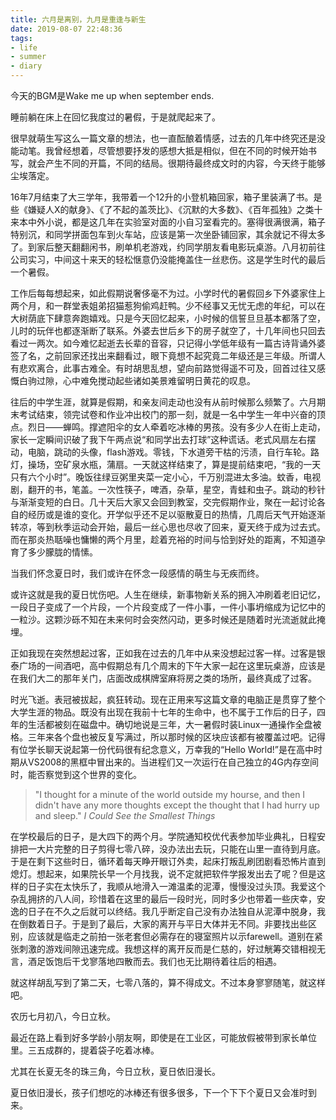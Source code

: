 ```yaml
---
title: 六月是离别，九月是重逢与新生
date: 2019-08-07 22:48:36
tags:
- life
- summer
- diary
---
```


今天的BGM是Wake me up when september ends.

<!-- more -->

睡前躺在床上在回忆我度过的暑假，于是就爬起来了。

很早就萌生写这么一篇文章的想法，也一直酝酿着情感，过去的几年中终究还是没能动笔。我曾经想着，尽管想要抒发的感想大抵是相似，但在不同的时候开始书写，就会产生不同的开篇，不同的结局。很期待最终成文时的内容，今天终于能够尘埃落定。

16年7月结束了大三学年，我带着一个12升的小登机箱回家，箱子里装满了书。是些《嫌疑人X的献身》、《了不起的盖茨比》、《沉默的大多数》、《百年孤独》之类十来本中外小说，都是这几年在实验室对面的小自习室看完的。塞得很满很满，箱子特别沉，和同学拼面包车到火车站，应该是第一次坐卧铺回家，其余就记不得太多了。到家后整天翻翻闲书，刷单机老游戏，约同学朋友看电影玩桌游。八月初前往公司实习，中间这十来天的轻松惬意仍没能掩盖住一丝悲伤。这是学生时代的最后一个暑假。

工作后每每想起来，如此假期说奢侈毫不为过。小学时代的暑假回乡下外婆家住上两个月，和一群堂表姐弟招猫惹狗偷鸡赶鸭。少不经事又无忧无虑的年纪，可以在大树荫底下肆意奔跑嬉戏。只是今天回忆起来，小时候的信誓旦旦基本都落了空，儿时的玩伴也都逐渐断了联系。外婆去世后乡下的房子就空了，十几年间也只回去看过一两次。如今难忆起逝去长辈的音容，只记得小学低年级有一篇古诗背诵外婆签了名，之前回家还找出来翻看过，眼下竟想不起究竟二年级还是三年级。所谓人有悲欢离合，此事古难全。有时胡思乱想，望向前路觉得遥不可及，回首过往又感慨白驹过隙，心中难免搅动起些诸如美景难留明日黄花的叹息。

往后的中学生涯，就算是假期，和亲友间走动也没有从前时候那么频繁了。六月期末考试结束，领完试卷和作业冲出校门的那一刻，就是一名中学生一年中兴奋的顶点。烈日——蝉鸣。撑遮阳伞的女人牵着吃冰棒的男孩。没有多少人在街上走动，家长一定瞬间识破了我下午两点说“和同学出去打球”这种谎话。老式风扇左右摆动，电脑，跳动的头像，flash游戏。零钱，下水道旁干枯的污渍，自行车轮。路灯，操场，空矿泉水瓶，蒲扇。一天就这样结束了，算是提前结束吧，“我的一天只有六个小时”。晚饭往绿豆粥里夹菜一定小心，千万别混进太多油。蚊香，电视剧，翻开的书，笔盖。一次性筷子，啤酒，杂草，星空，青蛙和虫子。跳动的秒针与渐渐变短的白日。几十天后大家又会回到教室，交完假期作业，聚在一起讨论各自的经历或是谁的变化。开学似乎还不足以驱散夏日的热情，几周后天气开始逐渐转凉，等到秋季运动会开始，最后一丝心思也尽收了回来，夏天终于成为过去式。而在那炎热聒噪也慵懒的两个月里，趁着充裕的时间与恰到好处的距离，不知道孕育了多少朦胧的情愫。

当我们怀念夏日时，我们或许在怀念一段感情的萌生与无疾而终。

或许这就是我的夏日忧伤吧。人生在继续，新事物新关系的拥入冲刷着老旧记忆，一段日子变成了一个片段，一个片段变成了一件小事，一件小事坍缩成为记忆中的一粒沙。这颗沙砾不知在未来何时会突然闪动，更多时候还是随着时光流逝就此掩埋。

正如我现在突然想起过客，正如我在过去的几年中从来没想起过客一样。过客是银泰广场的一间酒吧，高中假期总有几个周末的下午大家一起在这里玩桌游，应该是在我们大二的那年关门，店面改成棋牌室麻将房之类的场所，最终真成了过客。

时光飞逝。表冠被拔起，疯狂转动。现在正用来写这篇文章的电脑正是贯穿了整个大学生涯的物品。既没有出现在我前十七年的生命中，也不属于工作后的日子，四年的生活都被刻在磁盘中。确切地说是三年，大一暑假时装Linux一通操作全盘被格。三年来各个盘也被反复写满过，所以那时候的区块应该都有被覆盖过吧。记得有位学长聊天说起第一份代码很有纪念意义，万幸我的“Hello World!”是在高中时期从VS2008的黑框中冒出来的。当进程们又一次运行在自己独立的4G内存空间时，能否察觉到这个世界的变化。


> "I thought for a minute of the world outside my hourse, and then I didn't have any more thoughts except the thought that I had hurry up and sleep." *I Could See the Smallest Things*

在学校最后的日子，是大四下的两个月。学院通知校优代表参加毕业典礼，日程安排把一大片完整的日子剪得七零八碎，没办法出去玩，只能在山里一直待到月底。于是在剩下这些时日，循环着每天睁开眼订外卖，起床打叛乱刷团剧看恐怖片直到熄灯。想起来，如果院长早一个月找我，说不定就把软件学报发出去了呢？但是这样的日子实在太快乐了，我顺从地滑入一滩温柔的泥潭，慢慢没过头顶。我爱这个杂乱拥挤的八人间，珍惜着在这里的最后一段时光，同时多少也带着一些庆幸，安逸的日子在不久之后就可以终结。我几乎断定自己没有办法独自从泥潭中脱身，我在倒数着日子。于是到了最后，大家的离开与平日大体并无不同。非要找出些区别，应该就是临走之前拍一张老套但必需存在的寝室照片以示farewell。道别在紧张刺激的游戏间隙迅速完成。我想这样的离开反而是仁慈的，好过觥筹交错相视无言，酒足饭饱后干戈寥落地四散而去。我们也无比期待着往后的相遇。

就这样胡乱写到了第二天，七零八落的，算不得成文。不过本身寥寥随笔，就这样吧。

农历七月初八，今日立秋。

最近在路上看到好多学龄小朋友啊，即使是在工业区，可能放假被带到家长单位里。三五成群的，提着袋子吃着冰棒。

尤其在长夏无冬的珠三角，今日立秋，夏日依旧漫长。

夏日依旧漫长，孩子们想吃的冰棒还有很多很多，下一个下下个夏日又会准时到来。
